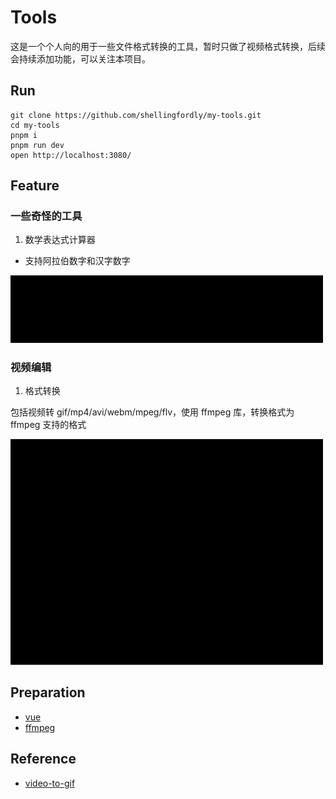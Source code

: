 # Tools

这是一个个人向的用于一些文件格式转换的工具，暂时只做了视频格式转换，后续会持续添加功能，可以关注本项目。

## Run

```
git clone https://github.com/shellingfordly/my-tools.git
cd my-tools
pnpm i
pnpm run dev
open http://localhost:3080/
```

## Feature

### 一些奇怪的工具

1. 数学表达式计算器

- 支持阿拉伯数字和汉字数字

<img src="./docs/imgs/counter.gif" style="width: 500px" />

### 视频编辑

1. 格式转换

包括视频转 gif/mp4/avi/webm/mpeg/flv，使用 ffmpeg 库，转换格式为 ffmpeg 支持的格式

<img src="./docs/imgs/video.gif" style="width: 500px" />

## Preparation

- [vue](https://vuejs.org/)
- [ffmpeg](https://github.com/ffmpegwasm/ffmpeg.wasm)

## Reference

- [video-to-gif](https://github.com/mryhryki/video-to-gif)
